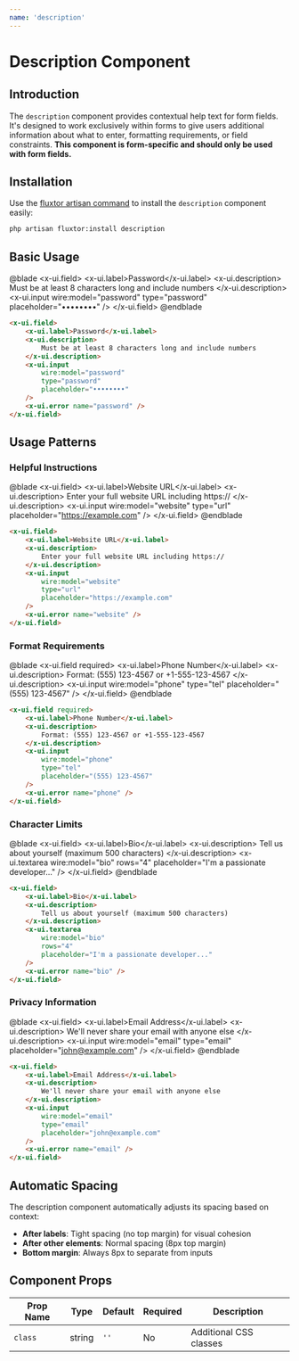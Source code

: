 ```yaml
---
name: 'description'
---
```


# Description Component

## Introduction

The `description` component provides contextual help text for form fields. It's designed to work exclusively within forms to give users additional information about what to enter, formatting requirements, or field constraints. **This component is form-specific and should only be used with form fields.**

## Installation

Use the [fluxtor artisan command](/docs/guides/installation#content-component-management) to install the `description` component easily:

```bash
php artisan fluxtor:install description
```


## Basic Usage

@blade
<x-demo class="flex justify-center">
    <x-ui.field>
        <x-ui.label>Password</x-ui.label>
        <x-ui.description>
            Must be at least 8 characters long and include numbers
        </x-ui.description>
        <x-ui.input 
            wire:model="password" 
            type="password"
            placeholder="••••••••"
        />
    </x-ui.field>
</x-demo>
@endblade

```html
<x-ui.field>
    <x-ui.label>Password</x-ui.label>
    <x-ui.description>
        Must be at least 8 characters long and include numbers
    </x-ui.description>
    <x-ui.input 
        wire:model="password" 
        type="password"
        placeholder="••••••••"
    />
    <x-ui.error name="password" />
</x-ui.field>
```

## Usage Patterns

### Helpful Instructions

@blade
<x-demo class="flex justify-center">
    <x-ui.field>
        <x-ui.label>Website URL</x-ui.label>
        <x-ui.description>
            Enter your full website URL including https://
        </x-ui.description>
        <x-ui.input 
            wire:model="website" 
            type="url"
            placeholder="https://example.com"
        />
    </x-ui.field>
</x-demo>
@endblade

```html
<x-ui.field>
    <x-ui.label>Website URL</x-ui.label>
    <x-ui.description>
        Enter your full website URL including https://
    </x-ui.description>
    <x-ui.input 
        wire:model="website" 
        type="url"
        placeholder="https://example.com"
    />
    <x-ui.error name="website" />
</x-ui.field>
```

### Format Requirements

@blade
<x-demo class="flex justify-center">
    <x-ui.field required>
        <x-ui.label>Phone Number</x-ui.label>
        <x-ui.description>
            Format: (555) 123-4567 or +1-555-123-4567
        </x-ui.description>
        <x-ui.input 
            wire:model="phone" 
            type="tel"
            placeholder="(555) 123-4567"
        />
    </x-ui.field>
</x-demo>
@endblade

```html
<x-ui.field required>
    <x-ui.label>Phone Number</x-ui.label>
    <x-ui.description>
        Format: (555) 123-4567 or +1-555-123-4567
    </x-ui.description>
    <x-ui.input 
        wire:model="phone" 
        type="tel"
        placeholder="(555) 123-4567"
    />
    <x-ui.error name="phone" />
</x-ui.field>
```

### Character Limits

@blade
<x-demo class="flex justify-center">
    <x-ui.field>
        <x-ui.label>Bio</x-ui.label>
        <x-ui.description>
            Tell us about yourself (maximum 500 characters)
        </x-ui.description>
        <x-ui.textarea 
            wire:model="bio" 
            rows="4"
            placeholder="I'm a passionate developer..."
        />
    </x-ui.field>
</x-demo>
@endblade

```html
<x-ui.field>
    <x-ui.label>Bio</x-ui.label>
    <x-ui.description>
        Tell us about yourself (maximum 500 characters)
    </x-ui.description>
    <x-ui.textarea 
        wire:model="bio" 
        rows="4"
        placeholder="I'm a passionate developer..."
    />
    <x-ui.error name="bio" />
</x-ui.field>
```

### Privacy Information

@blade
<x-demo class="flex justify-center">
    <x-ui.field>
        <x-ui.label>Email Address</x-ui.label>
        <x-ui.description>
            We'll never share your email with anyone else
        </x-ui.description>
        <x-ui.input 
            wire:model="email" 
            type="email"
            placeholder="john@example.com"
        />
    </x-ui.field>
</x-demo>
@endblade

```html
<x-ui.field>
    <x-ui.label>Email Address</x-ui.label>
    <x-ui.description>
        We'll never share your email with anyone else
    </x-ui.description>
    <x-ui.input 
        wire:model="email" 
        type="email"
        placeholder="john@example.com"
    />
    <x-ui.error name="email" />
</x-ui.field>
```

## Automatic Spacing

The description component automatically adjusts its spacing based on context:

- **After labels**: Tight spacing (no top margin) for visual cohesion
- **After other elements**: Normal spacing (8px top margin)
- **Bottom margin**: Always 8px to separate from inputs

## Component Props

| Prop Name | Type | Default | Required | Description |
|-----------|------|---------|----------|-------------|
| `class` | string | `''` | No | Additional CSS classes |

